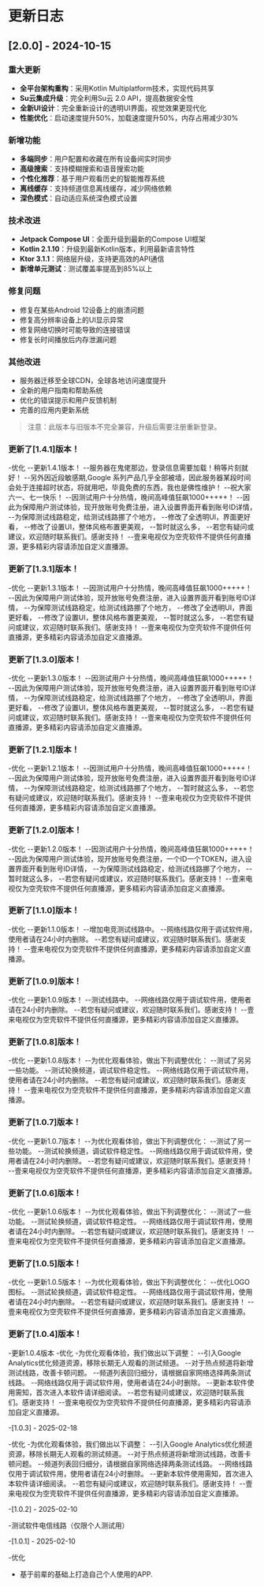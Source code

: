 # 更新日志

## [2.0.0] - 2024-10-15

### 重大更新

- **全平台架构重构**：采用Kotlin Multiplatform技术，实现代码共享
- **Su云集成升级**：完全利用Su云 2.0 API，提高数据安全性
- **全新UI设计**：完全重新设计的透明UI界面，视觉效果更现代化
- **性能优化**：启动速度提升50%，加载速度提升50%，内存占用减少30%

### 新增功能

- **多端同步**：用户配置和收藏在所有设备间实时同步
- **高级搜索**：支持模糊搜索和语音搜索功能
- **个性化推荐**：基于用户观看历史的智能推荐系统
- **离线缓存**：支持频道信息离线缓存，减少网络依赖
- **深色模式**：自动适应系统深色模式设置

### 技术改进

- **Jetpack Compose UI**：全面升级到最新的Compose UI框架
- **Kotlin 2.1.10**：升级到最新Kotlin版本，利用最新语言特性
- **Ktor 3.1.1**：网络层升级，支持更高效的API通信
- **新增单元测试**：测试覆盖率提高到85%以上

### 修复问题

- 修复在某些Android 12设备上的崩溃问题
- 修复高分辨率设备上的UI显示异常
- 修复网络切换时可能导致的连接错误
- 修复长时间播放后内存泄漏问题

### 其他改进

- 服务器迁移至全球CDN，全球各地访问速度提升
- 全新的用户指南和帮助系统
- 优化的错误提示和用户反馈机制
- 完善的应用内更新系统

> 注意：此版本与旧版本不完全兼容，升级后需要注册重新登录。

### 更新了[1.4.1]版本！

-优化
--更新1.4.1版本！
--服务器在鬼佬那边，登录信息需要加载！稍等片刻就好！
--另外因近段敏感期,Google 系列产品几乎全部被墙，因此服务器某段时间会处于连接超时状态，将就用吧，毕竟免费的东西，我也是佛性维护！
--祝大家六一、七一快乐！
--因测试用户十分热情，晚间高峰值狂飙1000+++++！
--因此为保障用户测试体验，现开放账号免费注册，进入设置界面开看到账号ID详情，
--为保障测试线路稳定，给测试线路挪了个地方，
--修改了全透明UI，界面更好看，
--修改了设置UI，整体风格布置更美观，
--暂时就这么多，
--若您有疑问或建议，欢迎随时联系我们。感谢支持！
--壹来电视仅为空壳软件不提供任何直播源，更多精彩内容请添加自定义直播源。

### 更新了[1.3.1]版本！

-优化
--更新1.3.1版本！
--因测试用户十分热情，晚间高峰值狂飙1000+++++！
--因此为保障用户测试体验，现开放账号免费注册，进入设置界面开看到账号ID详情，
--为保障测试线路稳定，给测试线路挪了个地方，
--修改了全透明UI，界面更好看，
--修改了设置UI，整体风格布置更美观，
--暂时就这么多，
--若您有疑问或建议，欢迎随时联系我们。感谢支持！
--壹来电视仅为空壳软件不提供任何直播源，更多精彩内容请添加自定义直播源。

### 更新了[1.3.0]版本！

-优化
--更新1.3.0版本！
--因测试用户十分热情，晚间高峰值狂飙1000+++++！
--因此为保障用户测试体验，现开放账号免费注册，进入设置界面开看到账号ID详情，
--为保障测试线路稳定，给测试线路挪了个地方，
--修改了全透明UI，界面更好看，
--修改了设置UI，整体风格布置更美观，
--暂时就这么多，
--若您有疑问或建议，欢迎随时联系我们。感谢支持！
--壹来电视仅为空壳软件不提供任何直播源，更多精彩内容请添加自定义直播源。

### 更新了[1.2.1]版本！

-优化
--更新1.2.1版本！
--因测试用户十分热情，晚间高峰值狂飙1000+++++！
--因此为保障用户测试体验，现开放账号免费注册，进入设置界面开看到账号ID详情，
--为保障测试线路稳定，给测试线路挪了个地方，
--暂时就这么多，
--若您有疑问或建议，欢迎随时联系我们。感谢支持！
--壹来电视仅为空壳软件不提供任何直播源，更多精彩内容请添加自定义直播源。

### 更新了[1.2.0]版本！

-优化
--更新1.2.0版本！
--因测试用户十分热情，晚间高峰值狂飙1000+++++！
--因此为保障用户测试体验，现开放账号免费注册，一个ID一个TOKEN，进入设置界面开看到账号ID详情，
--为保障测试线路稳定，给测试线路挪了个地方，
--暂时就这么多，
--若您有疑问或建议，欢迎随时联系我们。感谢支持！
--壹来电视仅为空壳软件不提供任何直播源，更多精彩内容请添加自定义直播源。

### 更新了[1.1.0]版本！

-优化
--更新1.1.0版本！
--增加电竞测试线路中。
--网络线路仅用于调试软件用，使用者请在24小时内删除。
--若您有疑问或建议，欢迎随时联系我们。感谢支持！
--壹来电视仅为空壳软件不提供任何直播源，更多精彩内容请添加自定义直播源。

### 更新了[1.0.9]版本！

-优化
--更新1.0.9版本！
--测试线路中。
--网络线路仅用于调试软件用，使用者请在24小时内删除。
--若您有疑问或建议，欢迎随时联系我们。感谢支持！
--壹来电视仅为空壳软件不提供任何直播源，更多精彩内容请添加自定义直播源。

### 更新了[1.0.8]版本！

-优化
--更新1.0.8版本！
--为优化观看体验，做出下列调整优化：
--测试了另另一些功能。
--测试轮换频道，调试软件稳定性。
--网络线路仅用于调试软件用，使用者请在24小时内删除。
--若您有疑问或建议，欢迎随时联系我们。感谢支持！
--壹来电视仅为空壳软件不提供任何直播源，更多精彩内容请添加自定义直播源。

### 更新了[1.0.7]版本！

-优化
--更新1.0.7版本！
--为优化观看体验，做出下列调整优化：
--测试了另一些功能。
--测试轮换频道，调试软件稳定性。
--网络线路仅用于调试软件用，使用者请在24小时内删除。
--若您有疑问或建议，欢迎随时联系我们。感谢支持！
--壹来电视仅为空壳软件不提供任何直播源，更多精彩内容请添加自定义直播源。

### 更新了[1.0.6]版本！

-优化
--更新1.0.6版本！
--为优化观看体验，做出下列调整优化：
--测试了一些功能。
--测试轮换频道，调试软件稳定性。
--网络线路仅用于调试软件用，使用者请在24小时内删除。
--若您有疑问或建议，欢迎随时联系我们。感谢支持！
--壹来电视仅为空壳软件不提供任何直播源，更多精彩内容请添加自定义直播源。

### 更新了[1.0.5]版本！

-优化
--更新1.0.5版本！
--为优化观看体验，做出下列调整优化：
--优化LOGO图标。
--测试轮换频道，调试软件稳定性。
--网络线路仅用于调试软件用，使用者请在24小时内删除。
--若您有疑问或建议，欢迎随时联系我们。感谢支持！
--壹来电视仅为空壳软件不提供任何直播源，更多精彩内容请添加自定义直播源。

### 更新了[1.0.4]版本！

-更新1.0.4版本
-优化
-为优化观看体验，我们做出以下调整：
--引入Google Analytics优化频道资源，移除长期无人观看的测试频道。
--对于热点频道将新增测试线路，改善卡顿问题。
--频道列表回归细分，请根据自家网络选择两条测试线路。
--网络线路仅用于调试软件用，使用者请在24小时删除。
--更新本软件使用需知，首次进入本软件请详细阅读。
--若您有疑问或建议，欢迎随时联系我们。感谢支持！
--壹来电视仅为空壳软件不提供任何直播源，更多精彩内容请添加自定义直播源。

-[1.0.3] - 2025-02-18

-优化
-为优化观看体验，我们做出以下调整：
--引入Google Analytics优化频道资源，移除长期无人观看的测试频道。
--对于热点频道将新增测试线路，改善卡顿问题。
--频道列表回归细分，请根据自家网络选择两条测试线路。
--网络线路仅用于调试软件用，使用者请在24小时删除。
--更新本软件使用需知，首次进入本软件请详细阅读。
--若您有疑问或建议，欢迎随时联系我们。感谢支持！
--壹来电视仅为空壳软件不提供任何直播源，更多精彩内容请添加自定义直播源。

-[1.0.2] - 2025-02-10

-测试软件电信线路（仅限个人测试用）

-[1.0.1] - 2025-02-10

-优化

- 基于前辈的基础上打造自己个人使用的APP.
